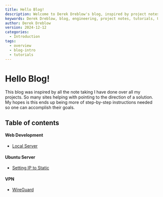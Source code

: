 ```yaml
---
title: Hello Blog!
description: Welcome to Derek Dreblow's blog, inspired by project notes and step-by-step solutions for engineering, software development, and server management.
keywords: Derek Dreblow, blog, engineering, project notes, tutorials, Ubuntu, WireGuard, FTP Server
author: Derek Dreblow
version: 2024-12-12
categories:
  - Introduction
tags:
  - overview
  - blog-intro
  - tutorials
---
```

# Hello Blog!

This blog was inspired by all the note taking I have done over all my projects. So many sites helping with pointing to the direction of a solution. My hopes is this ends up being more of step-by-step instructions needed so one can accomplish their goals.

## Table of contents

#### Web Development
* [Local Server](./Web%20Dev/Local%20Server.html)

#### Ubuntu Server

* [Setting IP to Static](./Ubuntu%20Server/Setting%20IP%20to%20Static.html)

#### VPN
* [WireGuard](./Ubuntu%20Server/WireGuard%20Setup.html)
